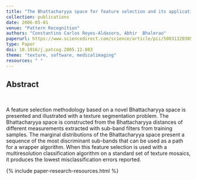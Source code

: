 ```yaml
---
title: "The Bhattacharyya space for feature selection and its application to texture segmentation"
collection: publications
date: 2006-05-01
venue: "Pattern Recognition"
authors: "Constantino Carlos Reyes-Aldasoro, Abhir  Bhalerao"
paperurl: https://www.sciencedirect.com/science/article/pii/S0031320305004590
type: Paper
doi: 10.1016/j.patcog.2005.12.003
theme: "texture, software, medicalimaging"
resources: " "
---
```

<h2> Abstract </h2>  <br>

A feature selection methodology based on a novel Bhattacharyya space is presented and illustrated with a texture segmentation problem. The Bhattacharyya space is constructed from the Bhattacharyya distances of different measurements extracted with sub-band filters from training samples. The marginal distributions of the Bhattacharyya space present a sequence of the most discriminant sub-bands that can be used as a path for a wrapper algorithm. When this feature selection is used with a multiresolution classification algorithm on a standard set of texture mosaics, it produces the lowest misclassification errors reported.

{% include paper-research-resources.html %}
